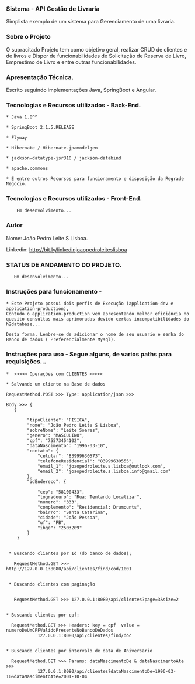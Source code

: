 
### Sistema - API Gestão de Livraria 
Simplista exemplo de um sistema para Gerenciamento de uma livraria.

### Sobre o Projeto 

O supracitado Projeto tem como objetivo geral, realizar CRUD de clientes e de livros 
e Dispor de funcionabilidades de Solicitação de Reserva de Livro, Emprestimo de Livro
e entre outras funcionabilidades.

### Apresentação Técnica.

Escrito seguindo implementações Java, SpringBoot e Angular.

    
### Tecnologias e Recursos utilizados - Back-End.
    
    * Java 1.8^^
    
    * SpringBoot 2.1.5.RELEASE
 
    * Flyway     
    
 	* Hibernate / Hibernate-jpamodelgen
    
    * jackson-datatype-jsr310 / jackson-databind 

    * apache.commons

    * E entre outros Recursos para funcionamento e disposição da Regrade Negocio.
    
    

### Tecnologias e Recursos utilizados - Front-End.
    
		Em desenvolvimento...



### Autor

Nome: João Pedro Leite S Lisboa.

Linkedin: http://bit.ly/linkedinjoaopedroleiteslisboa


### STATUS DE ANDAMENTO DO PROJETO.

	   Em desenvolvimento...

### Instruções para funcionamento - 


	* Este Projeto possui dois perfis de Execução (application-dev e application-production), 
	Contudo o application-production vem apresentando melhor eficiência no quesito consultas mais aprimoradas devido certas incompatibilidades do h2database...
	
	Desta forma, Lembre-se de adicionar o nome de seu usuario e senha do Banco de dados ( Preferencialmente Mysql).
	
	
### Instruções para uso -	Segue alguns, de varios paths para requisições...  

	*  >>>>> Operações com CLIENTES <<<<<
	
	* Salvando um cliente na Base de dados
	
	RequestMethod.POST >>> Type: application/json >>> 
	
	Body >>> {
	   {           
            
            "tipoCliente": "FISICA",
            "nome": "João Pedro Leite S Lisboa",
            "sobreNome": "Leite Soares",
            "genero": "MASCULINO",
            "cpf": "75573454102",
            "dataNascimento": "1996-03-10",
            "contato": {
                "celular": "83999630573",
                "telefoneResidencial": "83999630555",
                "email_1": "joaopedroleite.s.lisboa@outlook.com",
                "email_2": "joaopedroleite.s.lisboa.info@gmail.com"
            },
            "idEndereco": {
                
                "cep": "58100433",
                "logradouro": "Rua: Tentando Localizar",
                "numero": "333",
                "complemento": "Residencial: Drumounts",
                "bairro": "Santa Catarina",
                "cidade": "João Pessoa",
                "uf": "PB",
                "ibge": "2503209"
            }
        }
        
        
     * Buscando clientes por Id (do banco de dados);
     
       RequestMethod.GET >>> http://127.0.0.1:8080/api/clientes/find/cod/1001
       
    
     * Buscando clientes com paginação
      
     
       RequestMethod.GET >>> 127.0.0.1:8080/api/clientes?page=3&size=2
       

	* Buscando clientes por cpf;
     
      RequestMethod.GET >>> Headers: key = cpf  value = numeroDeUmCPFValidoPresenteNoBancoDeDados  
      			127.0.0.1:8080/api/clientes/find/doc
      			    
    
    * Buscando clientes por intervalo de data de Aniversario
    	
      RequestMethod.GET >>> Params: dataNascimentoDe & dataNascimentoAte >>> 
      			127.0.0.1:8080/api/clientes?dataNascimentoDe=1996-03-10&dataNascimentoAte=2001-10-04
     
